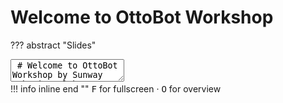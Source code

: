 # Welcome to OttoBot Workshop

??? abstract "Slides"
    <div class="reveal deck1">
      <div class="slides">
        <section data-markdown>
          <textarea data-template>
            # Welcome to OttoBot Workshop
            by Sunway Robotics Club
            ---
            ## Schedule
            |  Time    | Event |
            |:--------:|:------|
            | 4:00 pm  | Start Workshop |
            | 4:10 pm  | Basics of general programming and Arduino programming |
            |  -       | **Arduino coding tutorials with little turtle robot from keyestudio** |
            | 4:20 pm  | Tutorial 1: LED blinking |
            | 4:35 pm  | Tutorial 2: Motor |
            | 4:50 pm  | Tutorial 3: Ultrasonic sensor |
            | 5:05 pm  | Tutorial 4: Servo |
            | 5:05 pm  | Challenge Briefing |
            | 5.10 pm  | Try to solve the challenges! |
            | 6:15 pm  | Workshop Ends ! + Photography Session |
            ---
            ## Health & Safety
            Fire extinguishers &middot; First aid kits &middot; Exits &middot; Staircase &middot; Water &middot; Shoes
            ---
            ---
            ## Digital Slides and Materials
            ![MaterialsQR.png](img%2FMaterialsQR.png)
            ---
            ## Before we start...
            Please ensure you have installed: 
            1. Arduino IDE
            2. Bluetooth Control Software
            <br>
            ![](https://static-00.iconduck.com/assets.00/arduino-ide-icon-512x508-l7r642hd.png){ style="height:200px" }
            ![](https://static-00.iconduck.com/assets.00/arduino-ide-icon-512x508-l7r642hd.png){ style="height:200px" }
            ---
            ## Introduction
            ### What is an OttoBot ?
            A biped open source robot with an epic personality,
            Generally used to experiment with basic functionalities and controls
            <br>
            ![](https://custom-images.strikinglycdn.com/res/hrscywv4p/image/upload/c_limit,fl_lossy,h_9000,w_1200,f_auto,q_auto/838564/935880_609691.png){ style="height:1000px" }
            ---
          </textarea>
        </section>
      </div>
    </div>
    !!! info inline end ""
        <kbd>F</kbd> for fullscreen &middot;
        <kbd>O</kbd> for overview

<!-- ## Schedule

|  Time    | Event |
|:--------:|:------|
| 4:30 pm  | Getting ready |
| 4:35 pm  | Basics of general programming and Arduino programming |
|  -       | **Arduino coding tutorials with little turtle robot from keyestudio** |
| 4:50 pm  | Tutorial 1: LED blinking |
| 5:10 pm  | Tutorial 2: Motor |
| 5:20 pm  | Tutorial 3: Ultrasonic sensor |
| 5:55 pm  | Challenge briefing |
| 6:00 pm  | Try to solve the challenges! |
| 6:30 pm  | See you around | -->